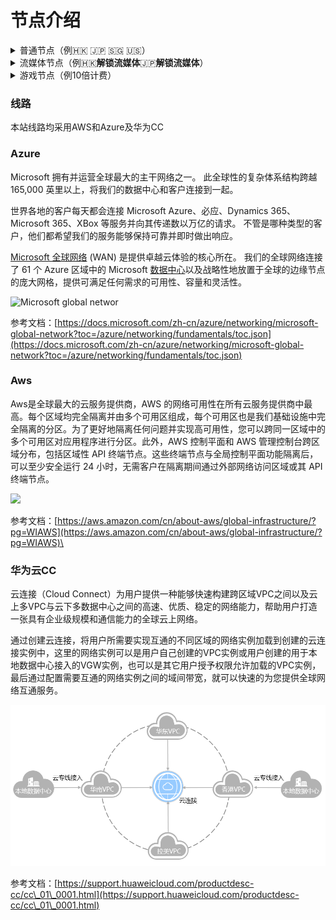# 节点介绍

<details>

<summary>普通节点（例🇭🇰 🇯🇵 🇸🇬 🇺🇸）</summary>

推荐使用这些节点 其中香港地区节点速度最快但是注意，香港节点，有些时候上不了ins、推特，因为有些客户连上节点后开启了自己的GPS定位，导致IP判定为中国，当然也有一部分原因是亚马逊服务器的自身IP段导致的，如果要上INS推特的话推荐用香港以外节点。

</details>

<details>

<summary>流媒体节点（例🇭🇰<strong>解锁流媒体</strong>🇯🇵<strong>解锁流媒体</strong>）</summary>

主要用于解锁nerflix奈飞、TVB、BBC、HBO、迪斯尼、动画疯、哔哩哔哩国际版等流媒体服务。

</details>

<details>

<summary>游戏节点（例10倍计费）</summary>

此节点，为游戏专线，国内最顶级的国际线路IPLC华为cc，特点是，延迟极低，加速海外游戏效果佳，同网易UU，雷神等一个海外线路，可替代此类产品，带宽价格极其昂贵，大概0.2美元/G（人民币1.2元），所以设置8倍计费，也就是你用1G流量我们实际扣除8G，但是带宽小只有50M的带宽，其他节点都是1000m的，如无特殊需求还是推荐使用普通节点。

</details>

### 线路

本站线路均采用AWS和Azure及华为CC

### Azure

Microsoft 拥有并运营全球最大的主干网络之一。 此全球性的复杂体系结构跨越 165,000 英里以上，将我们的数据中心和客户连接到一起。

世界各地的客户每天都会连接 Microsoft Azure、必应、Dynamics 365、Microsoft 365、XBox 等服务并向其传递数以万亿的请求。 不管是哪种类型的客户，他们都希望我们的服务能够保持可靠并即时做出响应。

[Microsoft 全球网络](https://azure.microsoft.com/global-infrastructure/global-network/) (WAN) 是提供卓越云体验的核心所在。 我们的全球网络连接了 61 个 Azure 区域中的 Microsoft [数据中心](https://azure.microsoft.com/global-infrastructure/)以及战略性地放置于全球的边缘节点的庞大网格，提供可满足任何需求的可用性、容量和灵活性。

![Microsoft global networ](https://docs.microsoft.com/zh-cn/azure/networking/media/microsoft-global-network/microsoft-global-wan.png)

参考文档：[https://docs.microsoft.com/zh-cn/azure/networking/microsoft-global-network?toc=/azure/networking/fundamentals/toc.json](https://docs.microsoft.com/zh-cn/azure/networking/microsoft-global-network?toc=/azure/networking/fundamentals/toc.json)

### Aws

Aws是全球最大的云服务提供商，AWS 的网络可用性在所有云服务提供商中最高。每个区域均完全隔离并由多个可用区组成，每个可用区也是我们基础设施中完全隔离的分区。为了更好地隔离任何问题并实现高可用性，您可以跨同一区域中的多个可用区对应用程序进行分区。此外，AWS 控制平面和 AWS 管理控制台跨区域分布，包括区域性 API 终端节点。这些终端节点与全局控制平面功能隔离后，可以至少安全运行 24 小时，无需客户在隔离期间通过外部网络访问区域或其 API 终端节点。

![](https://1-1306085497.cos.ap-shanghai.myqcloud.com/img/image-20220408015937124.png)

参考文档：[https://aws.amazon.com/cn/about-aws/global-infrastructure/?pg=WIAWS](https://aws.amazon.com/cn/about-aws/global-infrastructure/?pg=WIAWS)\


### 华为云CC

云连接（Cloud Connect）为用户提供一种能够快速构建跨区域VPC之间以及云上多VPC与云下多数据中心之间的高速、优质、稳定的网络能力，帮助用户打造一张具有企业级规模和通信能力的全球云上网络。

通过创建云连接，将用户所需要实现互通的不同区域的网络实例加载到创建的云连接实例中，这里的网络实例可以是用户自己创建的VPC实例或用户创建的用于本地数据中心接入的VGW实例，也可以是其它用户授予权限允许加载的VPC实例，最后通过配置需要互通的网络实例之间的域间带宽，就可以快速的为您提供全球网络互通服务。

![](<../.gitbook/assets/image (1).png>)

参考文档：[https://support.huaweicloud.com/productdesc-cc/cc\_01\_0001.html](https://support.huaweicloud.com/productdesc-cc/cc\_01\_0001.html)

